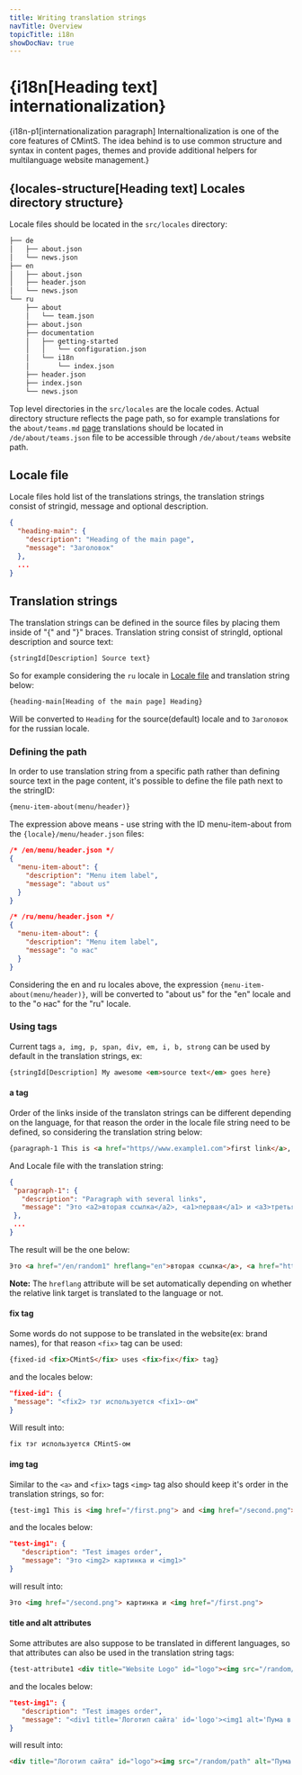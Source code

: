 ```yaml
---
title: Writing translation strings
navTitle: Overview
topicTitle: i18n
showDocNav: true
---
```


# {i18n[Heading text] internationalization}

{i18n-p1[internationalization paragraph] Internaltionalization is one of the
core features of CMintS. The idea behind is to use common structure and syntax
in content pages, themes and provide additional helpers for multilanguage
website management.}

## {locales-structure[Heading text] Locales directory structure}

Locale files should be located in the `src/locales` directory:

```bash
├── de
│   ├── about.json
│   └── news.json
├── en
│   ├── about.json
│   ├── header.json
│   └── news.json
└── ru
    ├── about
    │   └── team.json
    ├── about.json
    ├── documentation
    │   ├── getting-started
    │   │   └── configuration.json
    │   └── i18n
    │       └── index.json
    ├── header.json
    ├── index.json
    └── news.json
```

Top level directories in the `src/locales` are the locale codes.
Actual directory structure reflects the page path, so for example translations
for the `about/teams.md` [page]() translations should be located in
`/de/about/teams.json` file to be accessible through `/de/about/teams` website
path.


## Locale file

Locale files hold list of the translations strings, the translation strings
consist of stringid, message and optional description.

```json
{
  "heading-main": {
    "description": "Heading of the main page",
    "message": "Заголовок"
  },
  ...
}
```

## Translation strings

The translation strings can be defined in the source files by placing them
inside of "{" and "}" braces. Translation string consist of stringId, optional
description and source text:

```javascript
{stringId[Description] Source text}
```

So for example considering the `ru` locale in [Locale file](#locale-file) and
translation string below:

```html
{heading-main[Heading of the main page] Heading}
```

Will be converted to `Heading` for the source(default) locale and to `Заголовок`
for the russian locale.

### Defining the path

In order to use translation string from a specific path rather than defining source text in the page content, it's possible to define the file path next to the stringID:

```html
{menu-item-about(menu/header)}
```

The expression above means - use string with the ID menu-item-about from the `{locale}/menu/header.json` files:

```json
/* /en/menu/header.json */
{
  "menu-item-about": {
    "description": "Menu item label",
    "message": "about us"
  }
}
```
```json
/* /ru/menu/header.json */
{
  "menu-item-about": {
    "description": "Menu item label",
    "message": "о нас"
  }
}
```

Considering the en and ru locales above, the expression `{menu-item-about(menu/header)}`, will be converted to "about us" for the "en" locale and to the "о нас" for the "ru" locale. 

### Using tags

Current tags `a, img, p, span, div, em, i, b, strong` can be used by default in
the translation strings, ex:

```html
{stringId[Description] My awesome <em>source text</em> goes here}
```

#### a tag

Order of the links inside of the translaton strings can be different depending
on the language, for that reason the order in the locale file string need to be
defined, so considering the translation string below:

```html
{paragraph-1 This is <a href="https//www.example1.com">first link</a>, <a href="/random1">second link</a> and <a href="/random2">third link</a>}
```

And Locale file with the translation string: 
 
 ```json
{
  "paragraph-1": {
    "description": "Paragraph with several links",
    "message": "Это <a2>вторая ссылка</a2>, <a1>первая</a1> и <a3>третья ссылка</a3>"
  },
  ...
}
```

The result will be the one below:

```html
Это <a href="/en/random1" hreflang="en">вторая ссылка</a>, <a href="https//www.example1.com">первая</a> и <a href="/en/random2" hreflang="en">третья ссылка</a>
```

**Note:** The `hreflang` attribute will be set automatically depending on
whether the relative link target is translated to the language or not.

#### fix tag

Some words do not suppose to be translated in the website(ex: brand names), for
that reason `<fix>` tag can be used:

```html
{fixed-id <fix>CMintS</fix> uses <fix>fix</fix> tag}
```

and the locales below:

 ```json
"fixed-id": {
  "message": "<fix2> тэг используется <fix1>-ом"
}
```

Will result into:

```html
fix тэг используется CMintS-ом
```

#### img tag

Similar to the `<a>` and `<fix>` tags `<img>` tag also should keep it's order in
the translation strings, so for:

```html
{test-img1 This is <img href="/first.png"> and <img href="/second.png"> image}
```

and the locales below:

 ```json
"test-img1": {
    "description": "Test images order",
    "message": "Это <img2> картинка и <img1>"
}
```

will result into:

```html
Это <img href="/second.png"> картинка и <img href="/first.png">
```

#### title and alt attributes

Some attributes are also suppose to be translated in different languages, so
that attributes can also be used in the translation string tags:

```html
{test-attribute1 <div title="Website Logo" id="logo"><img src="/random/path" alt="Jumping puma" />Picture</div>}
```

and the locales below:

 ```json
"test-img1": {
    "description": "Test images order",
    "message": "<div1 title='Логотип сайта' id='logo'><img1 alt='Пума в прыжке'>Картинка</div1>"
}
```

will result into:

```html
<div title="Логотип сайта" id="logo"><img src="/random/path" alt="Пума в прыжке" />Картинка</div>
```
